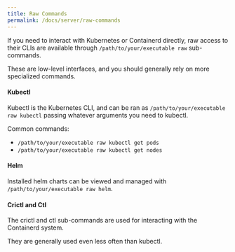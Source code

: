 ```yaml
---
title: Raw Commands
permalink: /docs/server/raw-commands
---
```


If you need to interact with Kubernetes or Containerd directly, raw access to their CLIs are available through `/path/to/your/executable raw` sub-commands.

These are low-level interfaces, and you should generally rely on more specialized commands. 

#### Kubectl

Kubectl is the Kubernetes CLI, and can be ran as `/path/to/your/executable raw kubectl` passing whatever arguments you need to kubectl.

Common commands:
- `/path/to/your/executable raw kubectl get pods`
- `/path/to/your/executable raw kubectl get nodes`

#### Helm

Installed helm charts can be viewed and managed with `/path/to/your/executable raw helm`. 

#### Crictl and Ctl

The crictl and ctl sub-commands are used for interacting with the Containerd system. 

They are generally used even less often than kubectl.
